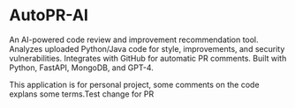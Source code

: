 # AutoPR-AI
An AI-powered code review and improvement recommendation tool. Analyzes uploaded Python/Java code for style, improvements, and security vulnerabilities. Integrates with GitHub for automatic PR comments. Built with Python, FastAPI, MongoDB, and GPT-4.

This application is for personal project, some comments on the code explans some terms.T e s t   c h a n g e   f o r   P R  
 